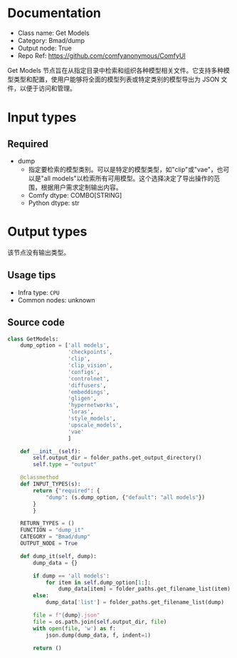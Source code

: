 
# Documentation
- Class name: Get Models
- Category: Bmad/dump
- Output node: True
- Repo Ref: https://github.com/comfyanonymous/ComfyUI

Get Models 节点旨在从指定目录中检索和组织各种模型相关文件。它支持多种模型类型和配置，使用户能够将全面的模型列表或特定类别的模型导出为 JSON 文件，以便于访问和管理。

# Input types
## Required
- dump
    - 指定要检索的模型类别。可以是特定的模型类型，如"clip"或"vae"，也可以是"all models"以检索所有可用模型。这个选择决定了导出操作的范围，根据用户需求定制输出内容。
    - Comfy dtype: COMBO[STRING]
    - Python dtype: str

# Output types
该节点没有输出类型。


## Usage tips
- Infra type: `CPU`
- Common nodes: unknown


## Source code
```python
class GetModels:
    dump_option = ['all models',
                   'checkpoints',
                   'clip',
                   'clip_vision',
                   'configs',
                   'controlnet',
                   'diffusers',
                   'embeddings',
                   'gligen',
                   'hypernetworks',
                   'loras',
                   'style_models',
                   'upscale_models',
                   'vae'
                   ]

    def __init__(self):
        self.output_dir = folder_paths.get_output_directory()
        self.type = "output"

    @classmethod
    def INPUT_TYPES(s):
        return {"required": {
            "dump": (s.dump_option, {"default": "all models"})
        }
        }

    RETURN_TYPES = ()
    FUNCTION = "dump_it"
    CATEGORY = "Bmad/dump"
    OUTPUT_NODE = True

    def dump_it(self, dump):
        dump_data = {}

        if dump == 'all models':
            for item in self.dump_option[1:]:
                dump_data[item] = folder_paths.get_filename_list(item)
        else:
            dump_data['list'] = folder_paths.get_filename_list(dump)

        file = f"{dump}.json"
        file = os.path.join(self.output_dir, file)
        with open(file, 'w') as f:
            json.dump(dump_data, f, indent=1)

        return ()

```
